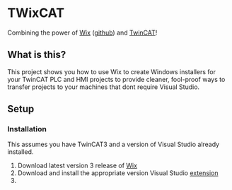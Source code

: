 # TWixCAT
Combining the power of [Wix](https://wixtoolset.org/) ([github](https://github.com/wixtoolset)) and [TwinCAT](https://www.beckhoff.com/en-us/products/automation/twincat/)!

## What is this?
This project shows you how to use Wix to create Windows installers for your TwinCAT PLC and HMI projects to provide cleaner, fool-proof ways to transfer projects to your machines that dont require Visual Studio. 

## Setup

### Installation
This assumes you have TwinCAT3 and a version of Visual Studio already installed.

1. Download latest version 3 release of [Wix](https://wixtoolset.org/releases/)
1. Download and install the appropriate version Visual Studio [extension](https://wixtoolset.org/releases/) 
1.

